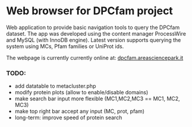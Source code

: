 # Web browser for DPCfam project 

Web application to provide basic navigation tools to query the DPCfam dataset.
The app was developed using the content manager ProcessWire and MySQL (with InnoDB engine).
Latest version supports querying the system using MCs, Pfam families or UniProt ids.

The webpage is currently currently online at: [dpcfam.areasciencepark.it](dpcfam.areasciencepark.it)


### TODO:

- add datatable to metacluster.php
- modify protein plots (allow to enable/disable domains)
- make search bar input more flexible (MC1,MC2,MC3 == MC1, MC2, MC3)
- make top right bar accept any input (MC, prot, pfam)
- long-term: improve speed of protein search
